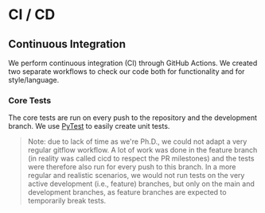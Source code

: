 # CI / CD

## Continuous Integration

We perform continuous integration (CI) through GitHub Actions. We created 
two separate workflows to check our code both for functionality and for 
style/language.

### Core Tests

The core tests are run on every push to the repository and the development 
branch. We use [PyTest](https://docs.pytest.org/) to easily create unit tests.


> Note: due to lack of time as we're Ph.D., we could not adapt a very 
> regular gitflow workflow. A lot of work was done in the feature branch (in 
> reality was called cicd to respect the PR milestones) and the tests were 
> therefore also run for every push to this branch. In a more regular and 
> realistic scenarios, we would not run tests on the very active 
> development (i.e., feature) branches, but only on the main and development 
> branches, as feature branches are expected to temporarily break tests.